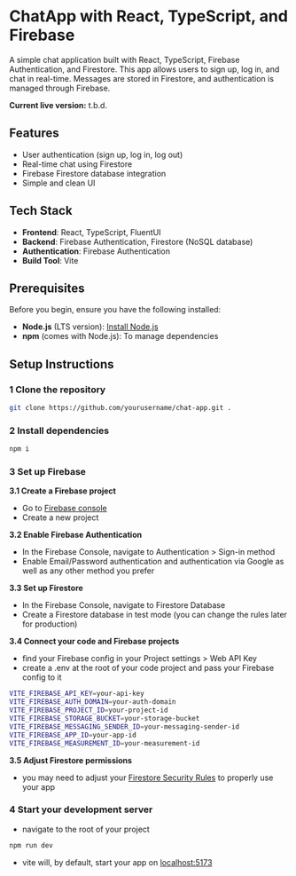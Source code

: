 # ChatApp with React, TypeScript, and Firebase

A simple chat application built with React, TypeScript, Firebase Authentication, and Firestore. This app allows users to sign up, log in, and chat in real-time. Messages are stored in Firestore, and authentication is managed through Firebase.

**Current live version:** t.b.d.

## Features

- User authentication (sign up, log in, log out)
- Real-time chat using Firestore
- Firebase Firestore database integration
- Simple and clean UI

## Tech Stack

- **Frontend**: React, TypeScript, FluentUI
- **Backend**: Firebase Authentication, Firestore (NoSQL database)
- **Authentication**: Firebase Authentication
- **Build Tool**: Vite

## Prerequisites

Before you begin, ensure you have the following installed:

- **Node.js** (LTS version): [Install Node.js](https://nodejs.org/)
- **npm** (comes with Node.js): To manage dependencies

## Setup Instructions

### 1 Clone the repository

```bash
git clone https://github.com/yourusername/chat-app.git .
```

### 2 Install dependencies
```bash
npm i
```

### 3 Set up Firebase
**3.1 Create a Firebase project**
- Go to [Firebase console](https://console.firebase.google.com/)
- Create a new project

**3.2 Enable Firebase Authentication**
- In the Firebase Console, navigate to Authentication > Sign-in method
- Enable Email/Password authentication and authentication via Google as well as any other method you prefer

**3.3 Set up Firestore**
- In the Firebase Console, navigate to Firestore Database
- Create a Firestore database in test mode (you can change the rules later for production)

**3.4 Connect your code and Firebase projects**
- find your Firebase config in your Project settings > Web API Key
- create a .env at the root of your code project and pass your Firebase config to it
```bash
VITE_FIREBASE_API_KEY=your-api-key
VITE_FIREBASE_AUTH_DOMAIN=your-auth-domain
VITE_FIREBASE_PROJECT_ID=your-project-id
VITE_FIREBASE_STORAGE_BUCKET=your-storage-bucket
VITE_FIREBASE_MESSAGING_SENDER_ID=your-messaging-sender-id
VITE_FIREBASE_APP_ID=your-app-id
VITE_FIREBASE_MEASUREMENT_ID=your-measurement-id
```

**3.5 Adjust Firestore permissions**

- you may need to adjust your [Firestore Security Rules](https://firebase.google.com/docs/firestore/security/get-started?hl=en) to properly use your app


### 4 Start your development server
- navigate to the root of your project
```bash
npm run dev
```
- vite will, by default, start your app on [localhost:5173](http://localhost:5173)

